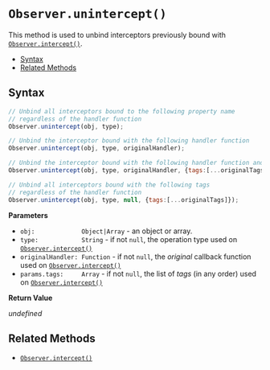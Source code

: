 # `Observer.unintercept()`

This method is used to unbind interceptors previously bound with [`Observer.intercept()`](/interceptor/api/intercept.md).

+ [Syntax](#syntax)
+ [Related Methods](#related-methods)

## Syntax

```js
// Unbind all interceptors bound to the following property name
// regardless of the handler function
Observer.unintercept(obj, type);

// Unbind the interceptor bound with the following handler function
Observer.unintercept(obj, type, originalHandler);

// Unbind the interceptor bound with the following handler function and tags
Observer.unintercept(obj, type, originalHandler, {tags:[...originalTags]});

// Unbind all interceptors bound with the following tags
// regardless of the handler function
Observer.unintercept(obj, type, null, {tags:[...originalTags]});
```

**Parameters**

+ `obj:             Object|Array` - an object or array.
+ `type:            String` - if not `null`, the operation type used on [`Observer.intercept()`](/interceptor/api/intercept.md)
+ `originalHandler: Function` - if not `null`, the *original* callback function used on [`Observer.intercept()`](/interceptor/api/intercept.md)
+ `params.tags:     Array` - if not `null`, the list of *tags* (in any order) used on [`Observer.intercept()`](/interceptor/api/intercept.md)


**Return Value**

*undefined*

## Related Methods

+ [`Observer.intercept()`](/interceptor/api/intercept.md)

